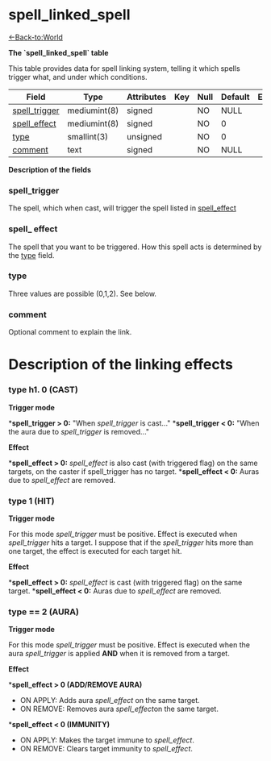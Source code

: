 # spell\_linked\_spell

[<-Back-to:World](database-world.md)

**The \`spell\_linked\_spell\` table**

This table provides data for spell linking system, telling it which spells trigger what, and under which conditions.

| Field              | Type         | Attributes | Key | Null | Default | Extra | Comment |
|--------------------|--------------|------------|-----|------|---------|-------|---------|
| [spell_trigger][1] | mediumint(8) | signed     |     | NO   | NULL    |       |         |
| [spell_effect][2]  | mediumint(8) | signed     |     | NO   | 0       |       |         |
| [type][3]          | smallint(3)  | unsigned   |     | NO   | 0       |       |         |
| [comment][4]       | text         | signed     |     | NO   | NULL    |       |         |

[1]: #spell_trigger
[2]: #spell_effect
[3]: #type
[4]: #comment

**Description of the fields**

### spell\_trigger

The spell, which when cast, will trigger the spell listed in [spell\_effect](#spell_linked_spell-spell_effect)

### spell\_ effect

The spell that you want to be triggered. How this spell acts is determined by the [type](#spell_linked_spell-type) field.

### type

Three values are possible (0,1,2). See below.

### comment

Optional comment to explain the link.

# **Description of the linking effects**

### type h1. 0 (CAST)

**Trigger mode**

\***spell\_trigger > 0:** "When *spell\_trigger* is cast..."
\***spell\_trigger < 0:** "When the aura due to *spell\_trigger* is removed..."

**Effect**

\***spell\_effect > 0:** *spell\_effect* is also cast (with triggered flag) on the same targets, on the caster if spell\_trigger has no target.
\***spell\_effect < 0:** Auras due to *spell\_effect* are removed.

### type 1 (HIT)

**Trigger mode**

For this mode *spell\_trigger* must be positive. Effect is executed when *spell\_trigger* hits a target. I suppose that if the *spell\_trigger* hits more than one target, the effect is executed for each target hit.

**Effect**

\***spell\_effect > 0:** *spell\_effect* is cast (with triggered flag) on the same target.
\***spell\_effect < 0:** Auras due to *spell\_effect* are removed.

### type == 2 (AURA)

**Trigger mode**

For this mode *spell\_trigger* must be positive. Effect is executed when the aura *spell\_trigger* is applied **AND** when it is removed from a target.

**Effect**

\***spell\_effect > 0 (ADD/REMOVE AURA)**

-   ON APPLY: Adds aura *spell\_effect* on the same target.
-   ON REMOVE: Removes aura *spell\_effect*on the same target.

\***spell\_effect < 0 (IMMUNITY)**

-   ON APPLY: Makes the target immune to *spell\_effect*.
-   ON REMOVE: Clears target immunity to *spell\_effect*.
